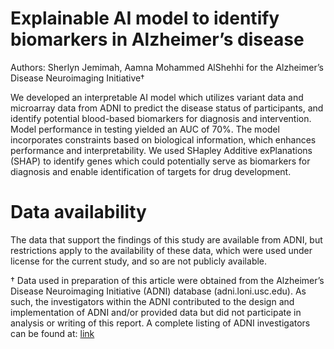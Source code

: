 # Explainable AI model to identify biomarkers in Alzheimer’s disease
Authors: Sherlyn Jemimah, Aamna Mohammed AlShehhi for the Alzheimer’s Disease Neuroimaging Initiative†

We developed an interpretable AI model which utilizes variant data and microarray data from ADNI to predict the disease status of participants, and identify potential blood-based biomarkers for diagnosis and intervention. Model performance in testing yielded an AUC of 70%. The model incorporates constraints based on biological information, which enhances performance and interpretability. We used SHapley Additive exPlanations (SHAP) to identify genes which could potentially serve as biomarkers for diagnosis and enable identification of targets for drug development.

# Data availability
The data that support the findings of this study are available from ADNI, but restrictions apply to the availability of these data, which were used under license for the current study, and so are not publicly available.

† Data used in preparation of this article were obtained from the Alzheimer’s Disease Neuroimaging Initiative (ADNI) database (adni.loni.usc.edu). As such, the investigators within the ADNI contributed to the design and implementation of ADNI and/or provided data but did not participate in analysis or writing of this report. A complete listing of ADNI investigators can be found at: <a href="http://adni.loni.usc.edu/wp-content/uploads/how_to_apply/ADNI_Acknowledgement_List.pdf"> link </a>
